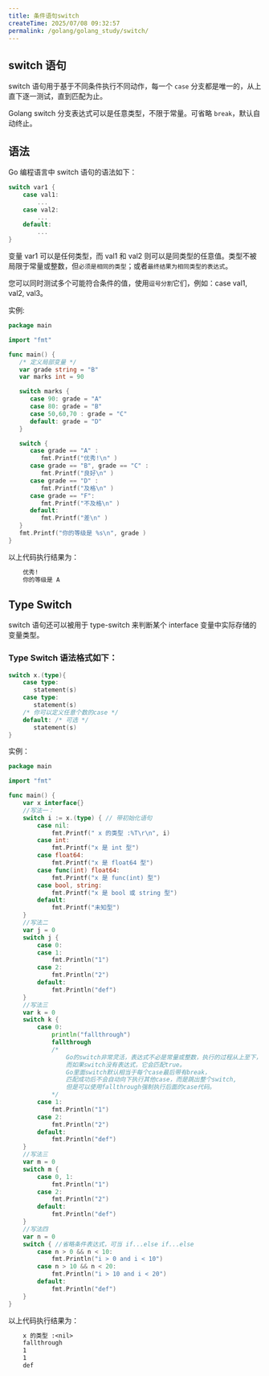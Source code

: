 ```yaml
---
title: 条件语句switch
createTime: 2025/07/08 09:32:57
permalink: /golang/golang_study/switch/
---
```

## switch 语句

switch 语句用于基于不同条件执行不同动作，每一个 `case` 分支都是唯一的，从上直下逐一测试，直到匹配为止。

Golang switch 分支表达式可以是任意类型，不限于常量。可省略 `break`，默认自动终止。

## 语法

Go 编程语言中 switch 语句的语法如下：
```go
switch var1 {
    case val1:
        ...
    case val2:
        ...
    default:
        ...
}
```

变量 var1 可以是任何类型，而 val1 和 val2 则可以是同类型的任意值。类型不被局限于常量或整数，但`必须是相同的类型`；或者`最终结果为相同类型的表达式`。

您可以同时测试多个可能符合条件的值，使用`逗号分割`它们，例如：case val1, val2, val3。

实例:
```go
package main

import "fmt"

func main() {
   /* 定义局部变量 */
   var grade string = "B"
   var marks int = 90

   switch marks {
      case 90: grade = "A"
      case 80: grade = "B"
      case 50,60,70 : grade = "C"
      default: grade = "D"  
   }

   switch {
      case grade == "A" :
         fmt.Printf("优秀!\n" )     
      case grade == "B", grade == "C" :
         fmt.Printf("良好\n" )      
      case grade == "D" :
         fmt.Printf("及格\n" )      
      case grade == "F":
         fmt.Printf("不及格\n" )
      default:
         fmt.Printf("差\n" )
   }
   fmt.Printf("你的等级是 %s\n", grade )
}   
``` 
以上代码执行结果为：
```txt
    优秀!
    你的等级是 A
```

## Type Switch
switch 语句还可以被用于 type-switch 来判断某个 interface 变量中实际存储的变量类型。

### Type Switch 语法格式如下：
```go
switch x.(type){
    case type:
       statement(s)      
    case type:
       statement(s)
    /* 你可以定义任意个数的case */
    default: /* 可选 */
       statement(s)
}   
```

实例：
```go
package main

import "fmt"

func main() {
    var x interface{}
    //写法一：
    switch i := x.(type) { // 带初始化语句
        case nil:
            fmt.Printf(" x 的类型 :%T\r\n", i)
        case int:
            fmt.Printf("x 是 int 型")
        case float64:
            fmt.Printf("x 是 float64 型")
        case func(int) float64:
            fmt.Printf("x 是 func(int) 型")
        case bool, string:
            fmt.Printf("x 是 bool 或 string 型")
        default:
            fmt.Printf("未知型")
    }
    //写法二
    var j = 0
    switch j {
        case 0:
        case 1:
            fmt.Println("1")
        case 2:
            fmt.Println("2")
        default:
            fmt.Println("def")
    }
    //写法三
    var k = 0
    switch k {
        case 0:
            println("fallthrough")
            fallthrough
            /*
                Go的switch非常灵活，表达式不必是常量或整数，执行的过程从上至下，直到找到匹配项；
                而如果switch没有表达式，它会匹配true。
                Go里面switch默认相当于每个case最后带有break，
                匹配成功后不会自动向下执行其他case，而是跳出整个switch,
                但是可以使用fallthrough强制执行后面的case代码。
            */
        case 1:
            fmt.Println("1")
        case 2:
            fmt.Println("2")
        default:
            fmt.Println("def")
    }
    //写法三
    var m = 0
    switch m {
        case 0, 1:
            fmt.Println("1")
        case 2:
            fmt.Println("2")
        default:
            fmt.Println("def")
    }
    //写法四
    var n = 0
    switch { //省略条件表达式，可当 if...else if...else
        case n > 0 && n < 10:
            fmt.Println("i > 0 and i < 10")
        case n > 10 && n < 20:
            fmt.Println("i > 10 and i < 20")
        default:
            fmt.Println("def")
    }
}   
```
以上代码执行结果为：
```txt
    x 的类型 :<nil>
    fallthrough
    1
    1
    def
```